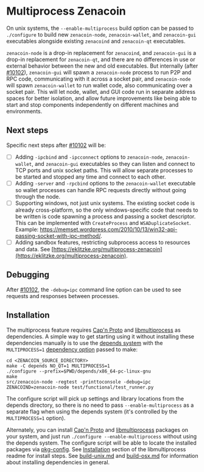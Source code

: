 # Multiprocess Zenacoin

On unix systems, the `--enable-multiprocess` build option can be passed to `./configure` to build new `zenacoin-node`, `zenacoin-wallet`, and `zenacoin-gui` executables alongside existing `zenacoind` and `zenacoin-qt` executables.

`zenacoin-node` is a drop-in replacement for `zenacoind`, and `zenacoin-gui` is a drop-in replacement for `zenacoin-qt`, and there are no differences in use or external behavior between the new and old executables. But internally (after [#10102](https://github.com/zenacoin/zenacoin/pull/10102)), `zenacoin-gui` will spawn a `zenacoin-node` process to run P2P and RPC code, communicating with it across a socket pair, and `zenacoin-node` will spawn `zenacoin-wallet` to run wallet code, also communicating over a socket pair. This will let node, wallet, and GUI code run in separate address spaces for better isolation, and allow future improvements like being able to start and stop components independently on different machines and environments.

## Next steps

Specific next steps after [#10102](https://github.com/zenacoin/zenacoin/pull/10102) will be:

- [ ] Adding `-ipcbind` and `-ipcconnect` options to `zenacoin-node`, `zenacoin-wallet`, and `zenacoin-gui` executables so they can listen and connect to TCP ports and unix socket paths. This will allow separate processes to be started and stopped any time and connect to each other.
- [ ] Adding `-server` and `-rpcbind` options to the `zenacoin-wallet` executable so wallet processes can handle RPC requests directly without going through the node.
- [ ] Supporting windows, not just unix systems. The existing socket code is already cross-platform, so the only windows-specific code that needs to be written is code spawning a process and passing a socket descriptor. This can be implemented with `CreateProcess` and `WSADuplicateSocket`. Example: https://memset.wordpress.com/2010/10/13/win32-api-passing-socket-with-ipc-method/.
- [ ] Adding sandbox features, restricting subprocess access to resources and data. See [https://eklitzke.org/multiprocess-zenacoin](https://eklitzke.org/multiprocess-zenacoin).

## Debugging

After [#10102](https://github.com/zenacoin/zenacoin/pull/10102), the `-debug=ipc` command line option can be used to see requests and responses between processes.

## Installation

The multiprocess feature requires [Cap'n Proto](https://capnproto.org/) and [libmultiprocess](https://github.com/chaincodelabs/libmultiprocess) as dependencies. A simple way to get starting using it without installing these dependencies manually is to use the [depends system](../depends) with the `MULTIPROCESS=1` [dependency option](../depends#dependency-options) passed to make:

```
cd <ZENACOIN_SOURCE_DIRECTORY>
make -C depends NO_QT=1 MULTIPROCESS=1
./configure --prefix=$PWD/depends/x86_64-pc-linux-gnu
make
src/zenacoin-node -regtest -printtoconsole -debug=ipc
ZENACOIND=zenacoin-node test/functional/test_runner.py
```

The configure script will pick up settings and library locations from the depends directory, so there is no need to pass `--enable-multiprocess` as a separate flag when using the depends system (it's controlled by the `MULTIPROCESS=1` option).

Alternately, you can install [Cap'n Proto](https://capnproto.org/) and [libmultiprocess](https://github.com/chaincodelabs/libmultiprocess) packages on your system, and just run `./configure --enable-multiprocess` without using the depends system. The configure script will be able to locate the installed packages via [pkg-config](https://www.freedesktop.org/wiki/Software/pkg-config/). See [Installation](https://github.com/chaincodelabs/libmultiprocess#installation) section of the libmultiprocess readme for install steps. See [build-unix.md](build-unix.md) and [build-osx.md](build-osx.md) for information about installing dependencies in general.
